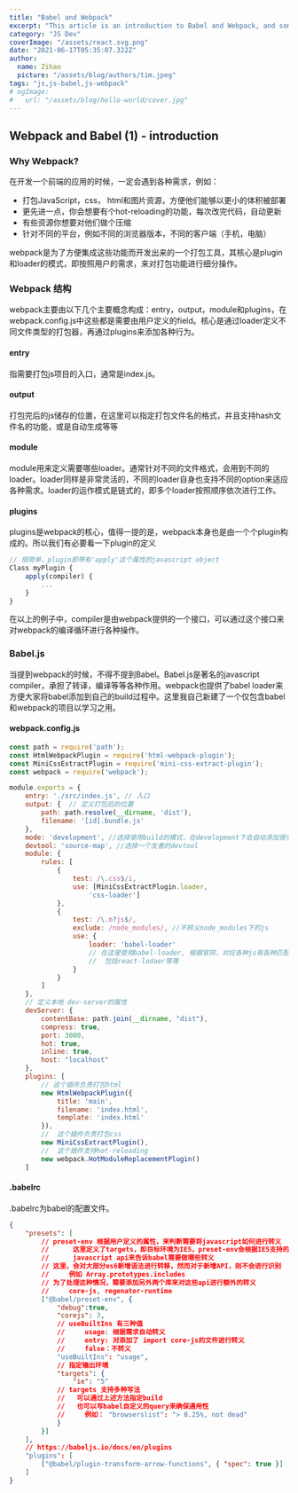 ```yaml
---
title: "Babel and Webpack"
excerpt: "This article is an introduction to Babel and Webpack, and some code reading on their behavior."
category: "JS Dev"
coverImage: "/assets/react.svg.png"
date: "2021-06-17T05:35:07.322Z"
author:
  name: Zihao
  picture: "/assets/blog/authors/tim.jpeg"
tags: "js,js-babel,js-webpack"
# ogImage:
#   url: "/assets/blog/hello-world/cover.jpg"
---
```


## Webpack and Babel (1) - introduction

### Why Webpack?

在开发一个前端的应用的时候，一定会遇到各种需求，例如：

- 打包JavaScript，css， html和图片资源，方便他们能够以更小的体积被部署
- 更先进一点，你会想要有个hot-reloading的功能，每次改完代码，自动更新
- 有些资源你想要对他们做个压缩
- 针对不同的平台，例如不同的浏览器版本，不同的客户端（手机，电脑）

webpack是为了方便集成这些功能而开发出来的一个打包工具，其核心是plugin和loader的模式，即按照用户的需求，来对打包功能进行细分操作。

### Webpack 结构

webpack主要由以下几个主要概念构成：entry，output，module和plugins，在webpack.config.js中这些都是需要由用户定义的field。核心是通过loader定义不同文件类型的打包器，再通过plugins来添加各种行为。

#### entry

指需要打包js项目的入口，通常是index.js。

#### output

打包完后的js储存的位置，在这里可以指定打包文件名的格式，并且支持hash文件名的功能，或是自动生成等等

#### module

module用来定义需要哪些loader。通常针对不同的文件格式，会用到不同的loader。loader同样是非常灵活的，不同的loader自身也支持不同的option来适应各种需求。loader的运作模式是链式的，即多个loader按照顺序依次进行工作。

#### plugins

plugins是webpack的核心，值得一提的是，webpack本身也是由一个个plugin构成的。所以我们有必要看一下plugin的定义

```javascript
// 很简单，plugin即带有'apply'这个属性的javascript object
Class myPlugin {
    apply(compiler) {
        ...
    }
}
```

在以上的例子中，compiler是由webpack提供的一个接口，可以通过这个接口来对webpack的编译循环进行各种操作。

### Babel.js

当提到webpack的时候，不得不提到Babel。Babel.js是著名的javascript compiler，承担了转译，编译等等各种作用。webpack也提供了babel loader来方便大家将babel添加到自己的build过程中。这里我自己新建了一个仅包含babel和webpack的项目以学习之用。

#### webpack.config.js

```javascript
const path = require('path');
const HtmlWebpackPlugin = require('html-webpack-plugin');
const MiniCssExtractPlugin = require('mini-css-extract-plugin');
const webpack = require('webpack');

module.exports = {
    entry: './src/index.js', // 入口
    output: {  // 定义打包后的位置
        path: path.resolve(__dirname, 'dist'),   
        filename: '[id].bundle.js'
    },
    mode: 'development', //选择使用build的模式，在development下会自动添加很多注释，并且不会修改命名
    devtool: 'source-map', //选择一个友善的devtool
    module: {
        rules: [
            {
                test: /\.css$/i,
                use: [MiniCssExtractPlugin.loader,
                    'css-loader']
            },
            {
                test: /\.m?js$/,
                exclude: /node_modules/, //不转义node_modules下的js
                use: {
                    loader: 'babel-loader' 
                    // 在这里使用babel-loader, 根据官网，对应各种js有各种匹配的loader，
                    //  包括react-lodaer等等
                }
            }
        ]
    },
    // 定义本地 dev-server的属性
    devServer: {
        contentBase: path.join(__dirname, "dist"),
        compress: true,
        port: 3000,
        hot: true, 
        inline: true,
        host: "localhost" 
    },
    plugins: [
        // 这个插件负责打包html
        new HtmlWebpackPlugin({
            title: 'main', 
            filename: 'index.html', 
            template: 'index.html' 
        }),
        //  这个插件负责打包css
        new MiniCssExtractPlugin(),
        //  这个插件支持hot-reloading
        new webpack.HotModuleReplacementPlugin()
    ]
```

#### .babelrc

.babelrc为babel的配置文件。

```json
{
	"presets": [
        // preset-env 根据用户定义的属性，来判断需要将javascript如何进行转义
        //      这里定义了targets，即目标环境为IE5，preset-env会根据IE5支持的
        //      javascript api来告诉babel需要做哪些转义
        // 这里，会对大部分es6新增语法进行转移，然而对于新增API，则不会进行识别
        //     例如 Array.prototypes.includes
        // 为了处理这种情况，需要添加另外两个库来对这些api进行额外的转义
        //     core-js, regenator-runtime
		["@babel/preset-env", {
            "debug":true,
            "corejs": 3,
            // useBuiltIns 有三种值
            //     usage: 根据需求自动转义
            //     entry: 对添加了 import core-js的文件进行转义
            //     false：不转义
            "useBuiltIns": "usage",
            // 指定输出环境
            "targets": {
                "ie": "5"
            // targets 支持多种写法
            //   可以通过上述方法指定build
            //   也可以写babel自定义的query来确保通用性
            //     例如： "browserslist": "> 0.25%, not dead"
            }
		}]
    ],
    // https://babeljs.io/docs/en/plugins
    "plugins": [
        ["@babel/plugin-transform-arrow-functions", { "spec": true }]
    ]
}
```

